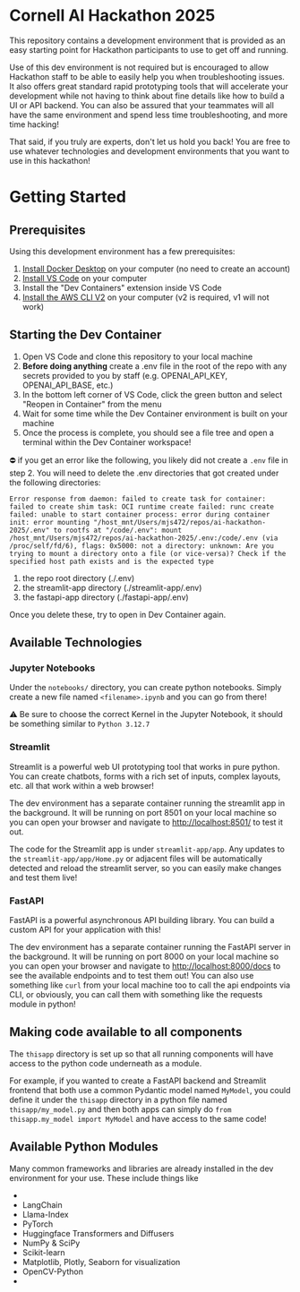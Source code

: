 # Cornell AI Hackathon 2025

This repository contains a development environment that is provided as an easy starting point for Hackathon participants to use to get off and running.

Use of this dev environment is not required but is encouraged to allow Hackathon staff to be able to easily help you when troubleshooting issues. It also offers great standard rapid prototyping tools that will accelerate your development while not having to think about fine details like how to build a UI or API backend. You can also be assured that your teammates will all have the same environment and spend less time troubleshooting, and more time hacking!

That said, if you truly are experts, don't let us hold you back! You are free to use whatever technologies and development environments that you want to use in this hackathon!

# Getting Started

## Prerequisites

Using this development environment has a few prerequisites:

1. [Install Docker Desktop](https://www.docker.com/get-started/) on your computer (no need to create an account)
2. [Install VS Code](https://code.visualstudio.com/download) on your computer
3. Install the "Dev Containers" extension inside VS Code
4. [Install the AWS CLI V2](https://docs.aws.amazon.com/cli/latest/userguide/getting-started-install.html) on your computer (v2 is required, v1 will not work)

## Starting the Dev Container

1. Open VS Code and clone this repository to your local machine
2. **Before doing anything** create a .env file in the root of the repo with any secrets provided to you by staff (e.g. OPENAI_API_KEY, OPENAI_API_BASE, etc.)
3. In the bottom left corner of VS Code, click the green button and select "Reopen in Container" from the menu
4. Wait for some time while the Dev Container environment is built on your machine
5. Once the process is complete, you should see a file tree and open a terminal within the Dev Container workspace!

⛔️ if you get an error like the following, you likely did not create a `.env` file in step 2. You will need to delete the .env directories that got created under the following directories:

```
Error response from daemon: failed to create task for container: failed to create shim task: OCI runtime create failed: runc create failed: unable to start container process: error during container init: error mounting "/host_mnt/Users/mjs472/repos/ai-hackathon-2025/.env" to rootfs at "/code/.env": mount /host_mnt/Users/mjs472/repos/ai-hackathon-2025/.env:/code/.env (via /proc/self/fd/6), flags: 0x5000: not a directory: unknown: Are you trying to mount a directory onto a file (or vice-versa)? Check if the specified host path exists and is the expected type
```

1. the repo root directory (./.env)
2. the streamlit-app directory (./streamlit-app/.env)
3. the fastapi-app directory (./fastapi-app/.env)

Once you delete these, try to open in Dev Container again.

## Available Technologies

### Jupyter Notebooks

Under the `notebooks/` directory, you can create python notebooks. Simply create a new file named `<filename>.ipynb` and you can go from there!

⚠️ Be sure to choose the correct Kernel in the Jupyter Notebook, it should be something similar to `Python 3.12.7`

### Streamlit

Streamlit is a powerful web UI prototyping tool that works in pure python. You can create chatbots, forms with a rich set of inputs, complex layouts, etc. all that work within a web browser!

The dev environment has a separate container running the streamlit app in the background. It will be running on port 8501 on your local machine so you can open your browser and navigate to [http://localhost:8501/](http://localhost:8501/) to test it out.

The code for the Streamlit app is under `streamlit-app/app`. Any updates to the `streamlit-app/app/Home.py` or adjacent files will be automatically detected and reload the streamlit server, so you can easily make changes and test them live!

### FastAPI

FastAPI is a powerful asynchronous API building library. You can build a custom API for your application with this!

The dev environment has a separate container running the FastAPI server in the background. It will be running on port 8000 on your local machine so you can open your browser and navigate to [http://localhost:8000/docs](http://localhost:8000/docs) to see the available endpoints and to test them out! You can also use something like `curl` from your local machine too to call the api endpoints via CLI, or obviously, you can call them with something like the requests module in python!

## Making code available to all components

The `thisapp` directory is set up so that all running components will have access to the python code underneath as a module.

For example, if you wanted to create a FastAPI backend and Streamlit frontend that both use a common Pydantic model named `MyModel`, you could define it under the `thisapp` directory in a python file named `thisapp/my_model.py` and then both apps can simply do `from thisapp.my_model import MyModel` and have access to the same code!

## Available Python Modules

Many common frameworks and libraries are already installed in the dev environment for your use. These include things like

* 
* LangChain
* Llama-Index 
* PyTorch
* Huggingface Transformers and Diffusers
* NumPy & SciPy
* Scikit-learn
* Matplotlib, Plotly, Seaborn for visualization
* OpenCV-Python
* 


